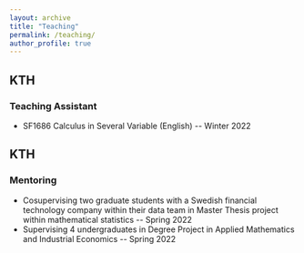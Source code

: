 ```yaml
---
layout: archive
title: "Teaching"
permalink: /teaching/
author_profile: true
---
```


## KTH
### Teaching Assistant
<ul>
<!-- 	<li>SF1681 Linear Algebra (Swedish), Advanced course-- Autumn 2022</li> -->
	<li>SF1686 Calculus in Several Variable (English) -- Winter 2022</li>
</ul>

## KTH
### Mentoring
<ul>
	<li> Cosupervising two graduate students with a Swedish financial
technology company within their data team in Master Thesis project within mathematical statistics -- Spring 2022</li>
	<li> Supervising 4 undergraduates in Degree Project in Applied Mathematics and
Industrial Economics -- Spring 2022</li>
</ul>
